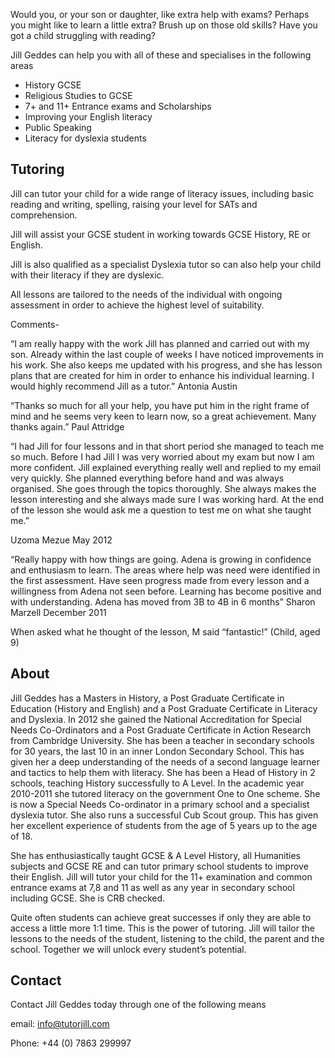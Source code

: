 Would you, or your son or daughter, like extra help with exams? Perhaps you might like to learn a little extra? Brush up on those old skills? Have you got a child struggling with reading?

Jill Geddes can help you with all of these and specialises in the following areas

- History GCSE
- Religious Studies to GCSE
- 7+ and 11+ Entrance exams and Scholarships
- Improving your English literacy
- Public Speaking
- Literacy for dyslexia students

## Tutoring

Jill can tutor your child for a wide range of literacy issues, including basic reading and writing, spelling, raising your level for SATs and comprehension.

Jill will assist your GCSE student in working towards GCSE History,  RE or English.

Jill is also qualified as a specialist Dyslexia tutor so can also help your child with their literacy if they are dyslexic.

All lessons are tailored to the needs of the individual with ongoing assessment in order to achieve the highest level of suitability.

Comments-

“I am really happy with the work Jill has planned and carried out with my son. Already within the last couple of weeks I have noticed improvements in his work. She also keeps me updated with his progress, and she has lesson plans that are created for him in order to enhance his individual learning. I would highly recommend Jill as a tutor.” Antonia Austin

“Thanks so much for all your help, you have put him in the right frame of mind and he seems very keen to learn now, so a great achievement. Many thanks again.” Paul Attridge

“I had Jill for four lessons and in that short period she managed to teach me so much. Before I had Jill I was very worried about my exam but now I am more confident. Jill explained everything really well and replied to my email very quickly. She planned everything before hand and was always organised. She goes through the topics thoroughly. She always makes the lesson interesting and she always made sure I was working hard. At the end of the lesson she would ask me a question to test me on what she taught me.”

Uzoma  Mezue May 2012

“Really happy with how things are going. Adena is growing in confidence and enthusiasm to learn. The areas where help was need were identified in the first assessment. Have seen progress made from every lesson and a willingness from Adena not seen before. Learning has become positive and with understanding. Adena has moved from 3B to 4B in 6 months” Sharon Marzell December 2011

When asked what he thought of the lesson, M said “fantastic!” (Child, aged 9)

## About

Jill Geddes has a Masters in History, a Post Graduate Certificate in Education (History and English) and a Post Graduate Certificate in Literacy and Dyslexia. In 2012 she gained the National Accreditation for Special Needs Co-Ordinators and a Post Graduate Certificate in Action Research from Cambridge University. She has been a teacher in secondary schools for 30 years, the last 10 in an inner London Secondary School. This has given her a deep understanding of the needs of a second language learner and tactics to help them with literacy. She has been a Head of History in 2 schools, teaching History successfully to A Level. In the academic year 2010-2011 she  tutored literacy on the government One to One scheme. She is now a Special Needs Co-ordinator in a primary school and a specialist dyslexia tutor. She also runs a successful Cub Scout group. This has given her excellent experience of students from the age of 5 years up to the age of 18.

She has enthusiastically taught GCSE & A Level History, all Humanities subjects and GCSE RE and can tutor primary school students to improve their English.  Jill will tutor your child for the 11+ examination and common entrance exams at 7,8 and 11 as well as any year in secondary  school including GCSE. She is CRB checked.

Quite often students can achieve great successes if only they are able to access a little more 1:1 time. This is the power of tutoring. Jill will tailor the lessons to the needs of the student, listening to the child, the parent and the school. Together we will unlock every student’s potential.

## Contact

Contact Jill Geddes today through one of the following means

email:	info@tutorjill.com

Phone:	+44 (0) 7863 299997
